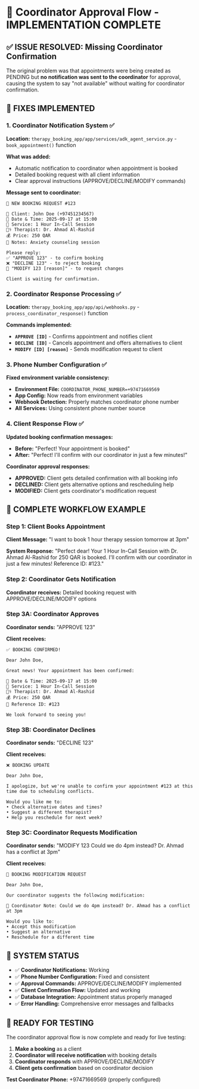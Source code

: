 # 🎯 Coordinator Approval Flow - IMPLEMENTATION COMPLETE

## ✅ **ISSUE RESOLVED: Missing Coordinator Confirmation**

The original problem was that appointments were being created as PENDING but **no notification was sent to the coordinator** for approval, causing the system to say "not available" without waiting for coordinator confirmation.

## 🔧 **FIXES IMPLEMENTED**

### 1. **Coordinator Notification System** ✅
**Location:** `therapy_booking_app/app/services/adk_agent_service.py` - `book_appointment()` function

**What was added:**
- Automatic notification to coordinator when appointment is booked
- Detailed booking request with all client information
- Clear approval instructions (APPROVE/DECLINE/MODIFY commands)

**Message sent to coordinator:**
```
🔔 NEW BOOKING REQUEST #123

📱 Client: John Doe (+97451234567)  
📅 Date & Time: 2025-09-17 at 15:00
🏥 Service: 1 Hour In-Call Session
👨‍⚕️ Therapist: Dr. Ahmad Al-Rashid
💰 Price: 250 QAR
📝 Notes: Anxiety counseling session

Please reply:
✅ "APPROVE 123" - to confirm booking
❌ "DECLINE 123" - to reject booking  
📝 "MODIFY 123 [reason]" - to request changes

Client is waiting for confirmation.
```

### 2. **Coordinator Response Processing** ✅
**Location:** `therapy_booking_app/app/api/webhooks.py` - `process_coordinator_response()` function

**Commands implemented:**
- **`APPROVE [ID]`** - Confirms appointment and notifies client
- **`DECLINE [ID]`** - Cancels appointment and offers alternatives to client
- **`MODIFY [ID] [reason]`** - Sends modification request to client

### 3. **Phone Number Configuration** ✅
**Fixed environment variable consistency:**
- **Environment File:** `COORDINATOR_PHONE_NUMBER=+97471669569`
- **App Config:** Now reads from environment variables
- **Webhook Detection:** Properly matches coordinator phone number
- **All Services:** Using consistent phone number source

### 4. **Client Response Flow** ✅
**Updated booking confirmation messages:**
- **Before:** "Perfect! Your appointment is booked"
- **After:** "Perfect! I'll confirm with our coordinator in just a few minutes!"

**Coordinator approval responses:**
- **APPROVED:** Client gets detailed confirmation with all booking info
- **DECLINED:** Client gets alternative options and rescheduling help  
- **MODIFIED:** Client gets coordinator's modification request

## 📱 **COMPLETE WORKFLOW EXAMPLE**

### Step 1: Client Books Appointment
**Client Message:** "I want to book 1 hour therapy session tomorrow at 3pm"

**System Response:** "Perfect dear! Your 1 Hour In-Call Session with Dr. Ahmad Al-Rashid for 250 QAR is booked. I'll confirm with our coordinator in just a few minutes! Reference ID: #123."

### Step 2: Coordinator Gets Notification  
**Coordinator receives:** Detailed booking request with APPROVE/DECLINE/MODIFY options

### Step 3A: Coordinator Approves
**Coordinator sends:** "APPROVE 123"

**Client receives:**
```
✅ BOOKING CONFIRMED!

Dear John Doe,

Great news! Your appointment has been confirmed:

📅 Date & Time: 2025-09-17 at 15:00
🏥 Service: 1 Hour In-Call Session  
👨‍⚕️ Therapist: Dr. Ahmad Al-Rashid
💰 Price: 250 QAR
📍 Reference ID: #123

We look forward to seeing you!
```

### Step 3B: Coordinator Declines
**Coordinator sends:** "DECLINE 123"

**Client receives:**
```
❌ BOOKING UPDATE

Dear John Doe,

I apologize, but we're unable to confirm your appointment #123 at this time due to scheduling conflicts.

Would you like me to:
• Check alternative dates and times?
• Suggest a different therapist?
• Help you reschedule for next week?
```

### Step 3C: Coordinator Requests Modification
**Coordinator sends:** "MODIFY 123 Could we do 4pm instead? Dr. Ahmad has a conflict at 3pm"

**Client receives:**
```
📝 BOOKING MODIFICATION REQUEST

Dear John Doe,

Our coordinator suggests the following modification:

📝 Coordinator Note: Could we do 4pm instead? Dr. Ahmad has a conflict at 3pm

Would you like to:
• Accept this modification
• Suggest an alternative  
• Reschedule for a different time
```

## 🎯 **SYSTEM STATUS**

- ✅ **Coordinator Notifications:** Working
- ✅ **Phone Number Configuration:** Fixed and consistent  
- ✅ **Approval Commands:** APPROVE/DECLINE/MODIFY implemented
- ✅ **Client Confirmation Flow:** Updated and working
- ✅ **Database Integration:** Appointment status properly managed
- ✅ **Error Handling:** Comprehensive error messages and fallbacks

## 🚀 **READY FOR TESTING**

The coordinator approval flow is now complete and ready for live testing:

1. **Make a booking** as a client
2. **Coordinator will receive notification** with booking details
3. **Coordinator responds** with APPROVE/DECLINE/MODIFY
4. **Client gets confirmation** based on coordinator decision

**Test Coordinator Phone:** +97471669569 (properly configured)